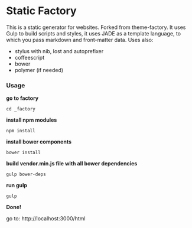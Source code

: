 # Static Factory

This is a  static generator for websites. Forked from theme-factory. It uses Gulp to build scripts and styles, it uses JADE as a template language, to which you pass markdown and front-matter data.
Uses also:

- stylus with nib, lost and autoprefixer
- coffeescript
- bower
- polymer (if needed)

### Usage

**go to factory**

```shell
cd _factory
```

**install npm modules**

```shell
npm install
```

**install bower components**

```shell
bower install
```

**build vendor.min.js file with all bower dependencies**

```shell
gulp bower-deps
```

**run gulp**

```shell
gulp
```

**Done!**

go to:
http://localhost:3000/html
